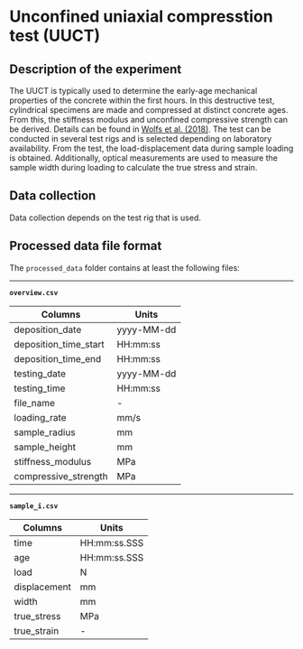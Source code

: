 # Unconfined uniaxial compresstion test (UUCT)

## Description of the experiment

The UUCT is typically used to determine the early-age mechanical properties of the concrete within the first hours. In this destructive test, cylindrical specimens are made and compressed at distinct concrete ages. From this, the stiffness modulus and unconfined compressive strength can be derived. Details can be found in [Wolfs et al. (2018)](https://doi.org/10.1016/j.cemconres.2018.02.001). The test can be conducted in several test rigs and is selected depending on laboratory availability. From the test, the load-displacement data during sample loading is obtained. Additionally, optical measurements are used to measure the sample width during loading to calculate the true stress and strain.

## Data collection

Data collection depends on the test rig that is used. 

## Processed data file format

The `processed_data` folder contains at least the following files:

---

**`overview.csv`**

|Columns                        | Units      |
|-------------------------------|------------|
| deposition_date               | yyyy-MM-dd |
| deposition_time_start         | HH:mm:ss   |
| deposition_time_end           | HH:mm:ss   |
| testing_date                  | yyyy-MM-dd |
| testing_time                  | HH:mm:ss   |
| file_name                     | -          |
| loading_rate                  | mm/s       |
| sample_radius                 | mm         |
| sample_height                 | mm         |
| stiffness_modulus             | MPa        |
| compressive_strength          | MPa        |

---

**`sample_i.csv`**

|Columns                        | Units          |
|-------------------------------|----------------|
| time                          | HH:mm:ss.SSS   |
| age                           | HH:mm:ss.SSS   |
| load                          | N              |
| displacement                  | mm             |
| width                         | mm             |
| true_stress                   | MPa            |
| true_strain                   | -              |
